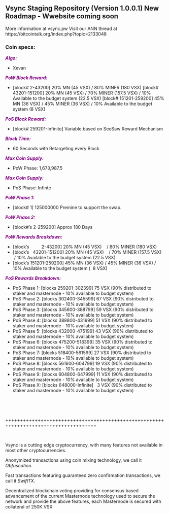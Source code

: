 <h2><strong>Vsync Staging Repository (Version 1.0.0.1) New Roadmap - Wwebsite coming soon</strong></h2>
<p>More information at vsync.pw Visit our ANN thread at https://bitcointalk.org/index.php?topic=2133048</p>
<h3><strong>Coin specs:</strong></h3>
<p><strong><span style="color: #800080;"><em>Algo:</em></span></strong></p>
<ul>
<li>Xevan</li>
</ul>
<p><strong><span style="color: #800080;"><em>PoW Block Reward:</em></span></strong></p>
<ul>
<li>[block# 2-43200] 20% MN (45 VSX) / 80% MINER (180 VSX) [block# 43201-151200] 20% MN (45 VSX) / 70% MINER (157.5 VSX) / 10% Available to the budget system (22.5 VSX) [block# 151201-259200] 45% MN (36 VSX) / 45% MINER (36 VSX) / 10% Available to the budget system (8 VSX)</li>
</ul>
<p><strong><span style="color: #800080;"><em>PoS Block Reward:</em></span></strong></p>
<ul>
<li>[block# 259201-Infinite] Variable based on SeeSaw Reward Mechanism</li>
</ul>
<p><strong><span style="color: #800080;"><em>Block Time:</em></span></strong></p>
<ul>
<li>60 Seconds with Retargeting every Block</li>
</ul>
<p><strong><span style="color: #800080;"><em>Max Coin Supply:</em></span></strong></p>
<ul>
<li>PoW Phase: 1,673,987.5</li>
</ul>
<p><strong><span style="color: #800080;"><em>Max Coin Supply:</em></span></strong></p>
<ul>
<li>PoS Phase: Infinte</li>
</ul>
<p><strong><span style="color: #800080;"><em>PoW Phase 1:</em></span></strong></p>
<ul>
<li>[block# 1] 125000000 Premine to support the swap.</li>
</ul>
<p><strong><span style="color: #800080;"><em>PoW Phase 2:</em></span></strong></p>
<ul>
<li>[block#&rsquo;s 2-259200] Approx 180 Days</li>
</ul>
<p><strong><span style="color: #800080;"><em>PoW Rewards Breakdown:</em></span></strong></p>
<ul>
<li>[block&rsquo;s &nbsp; &nbsp; &nbsp; &nbsp; &nbsp;2-43200] 20% MN (45 VSX) &nbsp; &nbsp;/ 80% MINER (180 VSX)</li>
<li>[block&rsquo;s &nbsp; 43201-151200] 20% MN (45 VSX) &nbsp; &nbsp;/ 70% MINER (157.5 VSX) &nbsp;/ 10% Available to the budget system (22.5 VSX)</li>
<li>[block&rsquo;s 151201-259200] 45% MN (36 VSX) / 45% MINER (36 VSX) / 10% Available to the budget system ( &nbsp;8 VSX)</li>
</ul>
<p><strong><span style="color: #800080;"><em>PoS Rewards Breakdown:</em></span></strong></p>
<ul>
<li>PoS Phase 1: [blocks 259201-302399] 75 VSX (90% distributed to staker and masternode - 10% available to budget system)</li>
<li>PoS Phase 2: [blocks 302400-345599] 67 VSX (90% distributed to staker and masternode - 10% available to budget system)</li>
<li>PoS Phase 3: [blocks 345600-388799] 59 VSX (90% distributed to staker and masternode - 10% available to budget system)</li>
<li>PoS Phase 4: [blocks 388800-431999] 51 VSX (90% distributed to staker and masternode - 10% available to budget system)</li>
<li>PoS Phase 5: [blocks 432000-475199] 43 VSX (90% distributed to staker and masternode - 10% available to budget system)</li>
<li>PoS Phase 6: [blocks 475200-518399] 35 VSX (90% distributed to staker and masternode - 10% available to budget system)</li>
<li>PoS Phase 7: [blocks 518400-561599] 27 VSX (90% distributed to staker and masternode - 10% available to budget system)</li>
<li>PoS Phase 8: [blocks 561600-604799] 19 VSX (90% distributed to staker and masternode - 10% available to budget system)</li>
<li>PoS Phase 9: [blocks 604800-647999] 11 VSX (90% distributed to staker and masternode - 10% available to budget system)</li>
<li>PoS Phase X: [blocks 648000-Infinite] &nbsp; 3 VSX (90% distributed to staker and masternode - 10% available to budget system)</li>
</ul>
<br/>
<p>&nbsp;</p>
<p>+++++++++++++++++++++++++++++++++++++++++++++++++++++++++++++++++++++++++++++++++++++</p>
<p>&nbsp;</p>
<p>Vsync is a cutting edge cryptocurrency, with many features not available in most other cryptocurrencies.</p>
<p>Anonymized transactions using coin mixing technology, we call it <em>Obfuscation</em>.</p>
<p>Fast transactions featuring guaranteed zero confirmation transactions, we call it <em>SwiftTX</em>.</p>
<p>Decentralized blockchain voting providing for consensus based advancement of the current Masternode technology used to secure the network and provide the above features, each Masternode is secured with collateral of 250K VSX</p>

